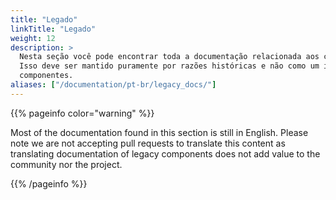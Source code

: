 ```yaml
---
title: "Legado"
linkTitle: "Legado"
weight: 12
description: >
  Nesta seção você pode encontrar toda a documentação relacionada aos componentes legados do Selenium.
  Isso deve ser mantido puramente por razões históricas e não como um incentivo para o uso obsoleto
  componentes.
aliases: ["/documentation/pt-br/legacy_docs/"]
---
```


{{% pageinfo color="warning" %}}
<p class="lead">
   <i class="fas fa-language display-4"></i> 
   Most of the documentation found in this section is still in English.
   Please note we are not accepting pull requests to translate this content
   as translating documentation of legacy components does not add value to
   the community nor the project.
</p>
{{% /pageinfo %}}


